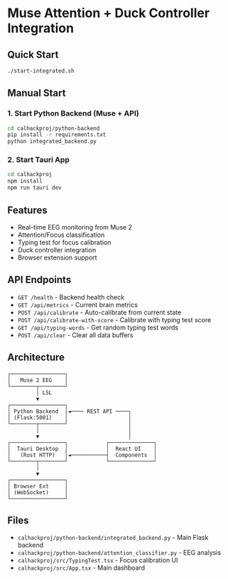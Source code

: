 # Muse Attention + Duck Controller Integration

## Quick Start

```bash
./start-integrated.sh
```

## Manual Start

### 1. Start Python Backend (Muse + API)
```bash
cd calhackproj/python-backend
pip install -r requirements.txt
python integrated_backend.py
```

### 2. Start Tauri App
```bash
cd calhackproj
npm install
npm run tauri dev
```

## Features

- Real-time EEG monitoring from Muse 2
- Attention/Focus classification
- Typing test for focus calibration
- Duck controller integration
- Browser extension support

## API Endpoints

- `GET /health` - Backend health check
- `GET /api/metrics` - Current brain metrics
- `POST /api/calibrate` - Auto-calibrate from current state
- `POST /api/calibrate-with-score` - Calibrate with typing test score
- `GET /api/typing-words` - Get random typing test words
- `POST /api/clear` - Clear all data buffers

## Architecture

```
┌─────────────────┐
│   Muse 2 EEG    │
└────────┬────────┘
         │ LSL
         ▼
┌─────────────────┐
│ Python Backend  │◄──── REST API ────┐
│ (Flask:5001)    │                   │
└────────┬────────┘                   │
         │                            │
         ▼                            │
┌─────────────────┐            ┌──────────────┐
│  Tauri Desktop  │            │  React UI    │
│   (Rust HTTP)   │◄───────────┤  Components  │
└────────┬────────┘            └──────────────┘
         │
         ▼
┌─────────────────┐
│ Browser Ext     │
│ (WebSocket)     │
└─────────────────┘
```

## Files

- `calhackproj/python-backend/integrated_backend.py` - Main Flask backend
- `calhackproj/python-backend/attention_classifier.py` - EEG analysis
- `calhackproj/src/TypingTest.tsx` - Focus calibration UI
- `calhackproj/src/App.tsx` - Main dashboard
